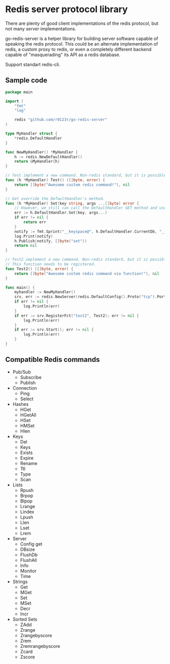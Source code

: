 Redis server protocol library
=============================

There are plenty of good client implementations of the redis protocol, but not many *server* implementations.

go-redis-server is a helper library for building server software capable of speaking the redis protocol. This could be
an alternate implementation of redis, a custom proxy to redis, or even a completely different backend capable of
"masquerading" its API as a redis database.

Support standart redis-cli.

Sample code
------------

```go
package main

import (
	"fmt"
	"log"

	redis "github.com/r0123r/go-redis-server"
)

type MyHandler struct {
	*redis.DefaultHandler
}

func NewMyHandler() *MyHandler {
	h := redis.NewDefaultHandler()
	return &MyHandler{h}
}

// Test implement a new command. Non-redis standard, but it is possible.
func (h *MyHandler) Test() ([]byte, error) {
	return []byte("Awesome custom redis command!"), nil
}

// Get override the DefaultHandler's method.
func (h *MyHandler) Set(key string, args ...[]byte) error {
	// However, we still can call the DefaultHandler GET method and use it.
	err := h.DefaultHandler.Set(key, args...)
	if err != nil {
		return err
	}
	notify := fmt.Sprint("__keyspace@", h.DefaultHandler.CurrentDb, "__:", key)
	log.Print(notify)
	h.Publish(notify, []byte("set"))
	return nil
}

// Test2 implement a new command. Non-redis standard, but it is possible.
// This function needs to be registered.
func Test2() ([]byte, error) {
	return []byte("Awesome custom redis command via function!"), nil
}

func main() {
	myhandler := NewMyHandler()
	srv, err := redis.NewServer(redis.DefaultConfig().Proto("tcp").Port(88).Host("localhost").Handler(myhandler))
	if err != nil {
		log.Println(err)
	}
	if err := srv.RegisterFct("test2", Test2); err != nil {
		log.Println(err)
	}
	if err := srv.Start(); err != nil {
		log.Println(err)
	}
}
```

Compatible Redis commands
-------------------------
- Pub/Sub
  - Subscribe
  - Publish
- Connection
  - Ping
  - Select
- Hashes
  - HGet
  - HGetAll
  - HSet
  - HMSet
  - Hlen
- Keys
  - Del
  - Keys
  - Exists
  - Expire
  - Rename
  - Ttl
  - Type
  - Scan
- Lists
  - Rpush
  - Brpop
  - Blpop
  - Lrange
  - Lindex
  - Lpush
  - Llen
  - Lset
  - Lrem
- Server
  - Config get
  - DBsize
  - FlushDb
  - FlushAll
  - Info
  - Monitor
  - Time
- Strings
  - Get
  - MGet
  - Set
  - MSet
  - Decr
  - Incr
- Sorted Sets
  - ZAdd
  - Zrange
  - Zrangebyscore
  - Zrem
  - Zremrangebyscore
  - Zcard
  - Zscore
